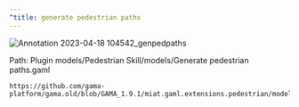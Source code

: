 ```yaml
---
^title: generate pedestrian paths
---
```


![Annotation 2023-04-18 104542_genpedpaths](https://user-images.githubusercontent.com/4437331/232725750-04633191-2e66-496e-9a5f-09f830a4cfbc.png)

Path: Plugin models/Pedestrian Skill/models/Generate pedestrian paths.gaml

```gaml reference
https://github.com/gama-platform/gama.old/blob/GAMA_1.9.1/miat.gaml.extensions.pedestrian/models/Pedestrian%20Skill/models/Generate%20pedestrian%20paths.gaml
```